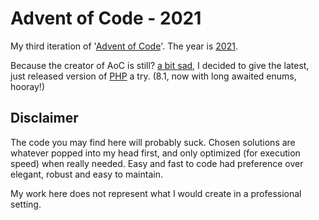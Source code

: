 Advent of Code - 2021
=====================

My third iteration of '[Advent of Code][AoC]'. The year is [2021].

Because the creator of AoC is still? [a bit sad][phpsadness], I decided to give the latest,
just released version of [PHP] a try. (8.1, now with long awaited enums, hooray!)


Disclaimer
----------

The code you may find here will probably suck. Chosen solutions are whatever popped into my head first,
and only optimized (for execution speed) when really needed. Easy and fast to code had preference over elegant, robust
and easy to maintain.

My work here does not represent what I would create in a professional setting.


<!---->

[AoC]: https://adventofcode.com
[2021]: https://adventofcode.com/2021
[phpsadness]: http://phpsadness.com/
[PHP]: https://www.php.net/
